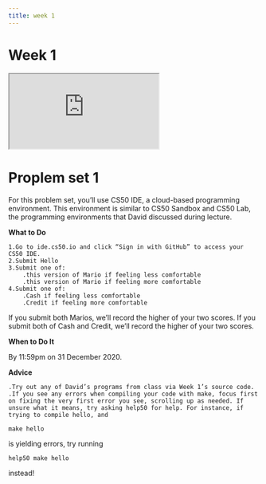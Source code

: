 ```yaml
---
title: week 1
---
```


# Week 1

<iframe src="https://www.youtube.com/embed/e9Eds2Rc_x8"></iframe>

# Proplem set 1
For this problem set, you’ll use CS50 IDE, a cloud-based programming environment. This environment is similar to CS50 Sandbox and CS50 Lab, the programming environments that David discussed during lecture.

**What to Do**

    1.Go to ide.cs50.io and click “Sign in with GitHub” to access your CS50 IDE.
    2.Submit Hello
    3.Submit one of: 
        .this version of Mario if feeling less comfortable
        .this version of Mario if feeling more comfortable
    4.Submit one of: 
        .Cash if feeling less comfortable
        .Credit if feeling more comfortable
        
If you submit both Marios, we’ll record the higher of your two scores. If you submit both of Cash and Credit, we’ll record the higher of your two scores.

**When to Do It**

By 11:59pm on 31 December 2020.

**Advice**

    .Try out any of David’s programs from class via Week 1’s source code.
    .If you see any errors when compiling your code with make, focus first on fixing the very first error you see, scrolling up as needed. If unsure what it means, try asking help50 for help. For instance, if trying to compile hello, and 
    
    make hello
    
is yielding errors, try running

    help50 make hello
    
instead!
